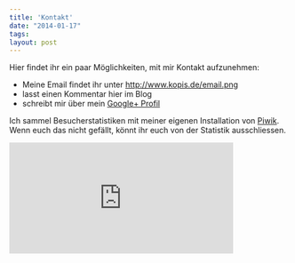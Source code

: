 ```yaml
---
title: 'Kontakt'
date: "2014-01-17"
tags: 
layout: post
---
```

Hier findet ihr ein paar Möglichkeiten, mit mir Kontakt aufzunehmen:

* Meine Email findet ihr unter http://www.kopis.de/email.png
* lasst einen Kommentar hier im Blog
* schreibt mir über mein [Google+ Profil][0]

Ich sammel Besucherstatistiken mit meiner eigenen Installation von [Piwik][1]. Wenn euch das nicht gefällt, könnt ihr euch von der Statistik ausschliessen.

<iframe frameborder="no" width="80%" height="200px" src="https://kopis.de/piwik/index.php?module=CoreAdminHome&action=optOut&language=de"></iframe>

[0]: https://plus.google.com/u/0/+CarstenRinge/about
[1]: https://piwik.org/

